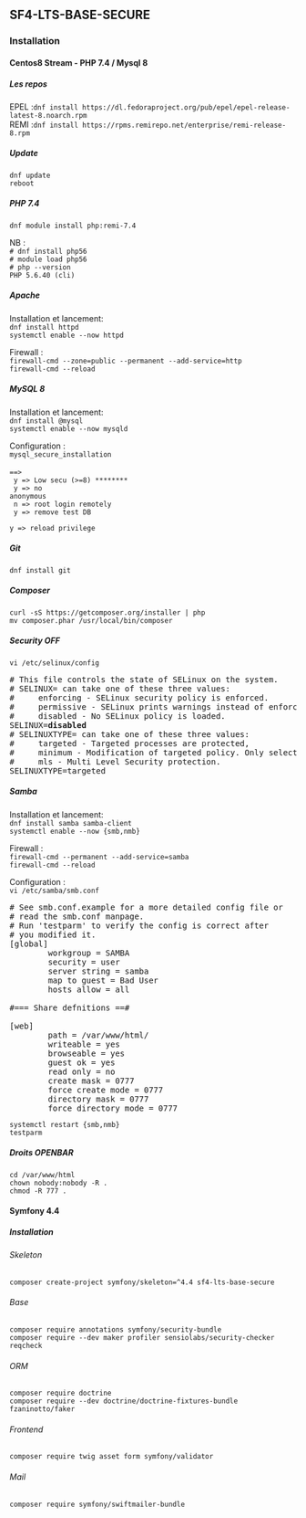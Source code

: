 ## SF4-LTS-BASE-SECURE
### Installation
#### Centos8 Stream - PHP 7.4 / Mysql 8
##### Les repos
EPEL :`dnf install https://dl.fedoraproject.org/pub/epel/epel-release-latest-8.noarch.rpm`<br>
REMI :`dnf install https://rpms.remirepo.net/enterprise/remi-release-8.rpm`<br>
##### Update
`dnf update `<br>
`reboot`<br>
##### PHP 7.4
`dnf module install php:remi-7.4`<br>

NB :<br>
`# dnf install php56`<br>
`# module load php56`<br>
`# php --version`<br>
`PHP 5.6.40 (cli)`<br>

##### Apache
Installation et lancement:<br>
`dnf install httpd`<br>
`systemctl enable --now httpd`<br>

Firewall :<br>
`firewall-cmd --zone=public --permanent --add-service=http`<br>
`firewall-cmd --reload`<br>

##### MySQL 8
Installation et lancement:<br>
`dnf install @mysql`<br>
`systemctl enable --now mysqld`<br>

Configuration :<br>
`mysql_secure_installation`<br>
<br>
<code>==><br>
y => Low secu (>=8) ********<br>
y => no anonymous<br>
n => root login remotely<br>
y => remove test DB<br>
y => reload privilege
</code>

##### Git
`dnf install git`<br>

##### Composer
`curl -sS https://getcomposer.org/installer | php`<br>
`mv composer.phar /usr/local/bin/composer`<br>

##### Security OFF
`vi /etc/selinux/config`<br>

<pre>
# This file controls the state of SELinux on the system.
# SELINUX= can take one of these three values:
#     enforcing - SELinux security policy is enforced.
#     permissive - SELinux prints warnings instead of enforcing.
#     disabled - No SELinux policy is loaded.
SELINUX=<b>disabled</b>
# SELINUXTYPE= can take one of these three values:
#     targeted - Targeted processes are protected,
#     minimum - Modification of targeted policy. Only selected processes are protected.
#     mls - Multi Level Security protection.
SELINUXTYPE=targeted
</pre>

##### Samba
Installation et lancement:<br>
`dnf install samba samba-client`<br>
`systemctl enable --now {smb,nmb}`<br>

Firewall :<br>
`firewall-cmd --permanent --add-service=samba`<br>
`firewall-cmd --reload`<br>

Configuration :<br>
`vi /etc/samba/smb.conf`<br>

<pre>
# See smb.conf.example for a more detailed config file or
# read the smb.conf manpage.
# Run 'testparm' to verify the config is correct after
# you modified it.
[global]
        workgroup = SAMBA
        security = user
        server string = samba
        map to guest = Bad User
        hosts allow = all

#=== Share defnitions ==#

[web]
        path = /var/www/html/
        writeable = yes
        browseable = yes
        guest ok = yes
        read only = no
        create mask = 0777
        force create mode = 0777
        directory mask = 0777
        force directory mode = 0777
</pre>

`systemctl restart {smb,nmb}`<br>
`testparm`<br>

##### Droits OPENBAR
`cd /var/www/html`<br>
`chown nobody:nobody -R .`<br>
`chmod -R 777 .`<br>

#### Symfony 4.4
##### Installation
###### Skeleton
`composer create-project symfony/skeleton=^4.4 sf4-lts-base-secure`<br>

###### Base
`composer require annotations symfony/security-bundle`<br>
`composer require --dev maker profiler sensiolabs/security-checker reqcheck`<br>

###### ORM
`composer require doctrine`<br>
`composer require --dev doctrine/doctrine-fixtures-bundle fzaninotto/faker`<br>

###### Frontend
`composer require twig asset form symfony/validator`<br>

###### Mail
`composer require symfony/swiftmailer-bundle`<br>